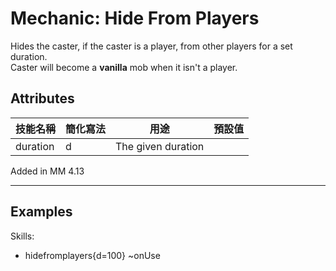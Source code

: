 Mechanic: Hide From Players
===================

Hides the caster, if the caster is a player, from other players for a set duration.  
Caster will become a **vanilla** mob when it isn't a player.

Attributes
----------

| 技能名稱 | 簡化寫法| 用途 | 預設值 |
|-------------|---------|-------------------|---------------|
| duration| d   | The given duration |  |

Added in MM 4.13

------------

Examples
--------

Skills:
- hidefromplayers{d=100} ~onUse